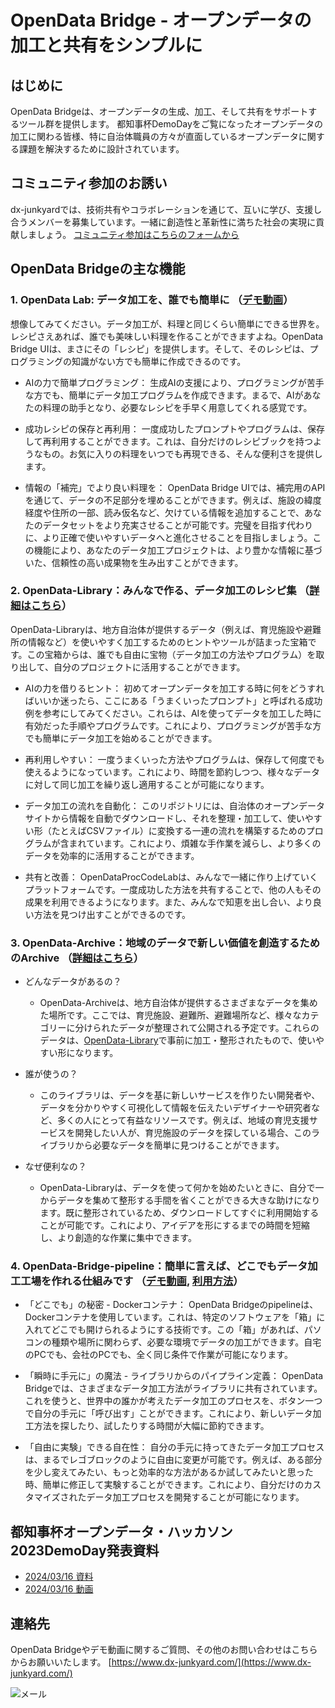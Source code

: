 # OpenData Bridge - オープンデータの加工と共有をシンプルに

## はじめに
OpenData Bridgeは、オープンデータの生成、加工、そして共有をサポートするツール群を提供します。
都知事杯DemoDayをご覧になったオープンデータの加工に関わる皆様、特に自治体職員の方々が直面しているオープンデータに関する課題を解決するために設計されています。


## コミュニティ参加のお誘い
dx-junkyardでは、技術共有やコラボレーションを通じて、互いに学び、支援し合うメンバーを募集しています。一緒に創造性と革新性に満ちた社会の実現に貢献しましょう。
[コミュニティ参加はこちらのフォームから](https://forms.gle/PVW4kYYh53SzbfdbA)


## OpenData Bridgeの主な機能
### 1. OpenData Lab: データ加工を、誰でも簡単に  （[デモ動画](https://youtu.be/4bQnxkUSlBI)）
想像してみてください。データ加工が、料理と同じくらい簡単にできる世界を。レシピさえあれば、誰でも美味しい料理を作ることができますよね。OpenData Bridge UIは、まさにその「レシピ」を提供します。そして、そのレシピは、プログラミングの知識がない方でも簡単に作成できるのです。

- AIの力で簡単プログラミング： 生成AIの支援により、プログラミングが苦手な方でも、簡単にデータ加工プログラムを作成できます。まるで、AIがあなたの料理の助手となり、必要なレシピを手早く用意してくれる感覚です。

- 成功レシピの保存と再利用： 一度成功したプロンプトやプログラムは、保存して再利用することができます。これは、自分だけのレシピブックを持つようなもの。お気に入りの料理をいつでも再現できる、そんな便利さを提供します。

- 情報の「補完」でより良い料理を： OpenData Bridge UIでは、補完用のAPIを通じて、データの不足部分を埋めることができます。例えば、施設の緯度経度や住所の一部、読み仮名など、欠けている情報を追加することで、あなたのデータセットをより充実させることが可能です。完璧を目指す代わりに、より正確で使いやすいデータへと進化させることを目指しましょう。この機能により、あなたのデータ加工プロジェクトは、より豊かな情報に基づいた、信頼性の高い成果物を生み出すことができます。



### 2. OpenData-Library：みんなで作る、データ加工のレシピ集  （[詳細はこちら](https://github.com/dx-junkyard/OpenData-Library)）
OpenData-Libraryは、地方自治体が提供するデータ（例えば、育児施設や避難所の情報など）を使いやすく加工するためのヒントやツールが詰まった宝箱です。この宝箱からは、誰でも自由に宝物（データ加工の方法やプログラム）を取り出して、自分のプロジェクトに活用することができます。

- AIの力を借りるヒント： 初めてオープンデータを加工する時に何をどうすればいいか迷ったら、ここにある「うまくいったプロンプト」と呼ばれる成功例を参考にしてみてください。これらは、AIを使ってデータを加工した時に有効だった手順やプログラムです。これにより、プログラミングが苦手な方でも簡単にデータ加工を始めることができます。

- 再利用しやすい： 一度うまくいった方法やプログラムは、保存して何度でも使えるようになっています。これにより、時間を節約しつつ、様々なデータに対して同じ加工を繰り返し適用することが可能になります。

- データ加工の流れを自動化： このリポジトリには、自治体のオープンデータサイトから情報を自動でダウンロードし、それを整理・加工して、使いやすい形（たとえばCSVファイル）に変換する一連の流れを構築するためのプログラムが含まれています。これにより、煩雑な手作業を減らし、より多くのデータを効率的に活用することができます。

- 共有と改善： OpenDataProcCodeLabは、みんなで一緒に作り上げていくプラットフォームです。一度成功した方法を共有することで、他の人もその成果を利用できるようになります。また、みんなで知恵を出し合い、より良い方法を見つけ出すことができるのです。



### 3. OpenData-Archive：地域のデータで新しい価値を創造するためのArchive   （[詳細はこちら](https://github.com/dx-junkyard/OpenData-Archive)）

- どんなデータがあるの？
  - OpenData-Archiveは、地方自治体が提供するさまざまなデータを集めた場所です。ここでは、育児施設、避難所、避難場所など、様々なカテゴリーに分けられたデータが整理されて公開される予定です。これらのデータは、[OpenData-Library](https://github.com/dx-junkyard/OpenData-Library)で事前に加工・整形されたもので、使いやすい形になります。

- 誰が使うの？
  - このライブラリは、データを基に新しいサービスを作りたい開発者や、データを分かりやすく可視化して情報を伝えたいデザイナーや研究者など、多くの人にとって有益なリソースです。例えば、地域の育児支援サービスを開発したい人が、育児施設のデータを探している場合、このライブラリから必要なデータを簡単に見つけることができます。

- なぜ便利なの？
  - OpenData-Libraryは、データを使って何かを始めたいときに、自分で一からデータを集めて整形する手間を省くことができる大きな助けになります。既に整形されているため、ダウンロードしてすぐに利用開始することが可能です。これにより、アイデアを形にするまでの時間を短縮し、より創造的な作業に集中できます。


### 4. OpenData-Bridge-pipeline：簡単に言えば、どこでもデータ加工工場を作れる仕組みです  （[デモ動画](https://youtu.be/BJpaCAvKmTw),  [利用方法](https://github.com/dx-junkyard/OpenData-Bridge-pipeline)）
- 「どこでも」の秘密 - Dockerコンテナ： OpenData Bridgeのpipelineは、Dockerコンテナを使用しています。これは、特定のソフトウェアを「箱」に入れてどこでも開けられるようにする技術です。この「箱」があれば、パソコンの種類や場所に関わらず、必要な環境でデータの加工ができます。自宅のPCでも、会社のPCでも、全く同じ条件で作業が可能になります。

- 「瞬時に手元に」の魔法 - ライブラリからのパイプライン定義： OpenData Bridgeでは、さまざまなデータ加工方法がライブラリに共有されています。これを使うと、世界中の誰かが考えたデータ加工のプロセスを、ボタン一つで自分の手元に「呼び出す」ことができます。これにより、新しいデータ加工方法を探したり、試したりする時間が大幅に節約できます。

- 「自由に実験」できる自在性： 自分の手元に持ってきたデータ加工プロセスは、まるでレゴブロックのように自由に変更が可能です。例えば、ある部分を少し変えてみたい、もっと効率的な方法があるか試してみたいと思った時、簡単に修正して実験することができます。これにより、自分だけのカスタマイズされたデータ加工プロセスを開発することが可能になります。


## 都知事杯オープンデータ・ハッカソン2023DemoDay発表資料
- [2024/03/16 資料](20240316.pdf)
- [2024/03/16 動画](https://www.youtube.com/watch?v=GrIohSqZYEY&t=5723s)

## 連絡先
OpenData Bridgeやデモ動画に関するご質問、その他のお問い合わせはこちらからお願いいたします。
[https://www.dx-junkyard.com/](https://www.dx-junkyard.com/)

![メール](em_add.png)


